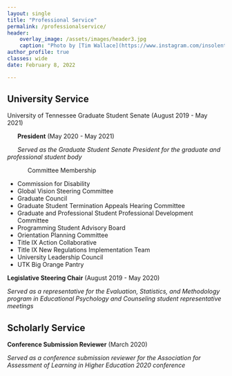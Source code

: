 ```yaml
---
layout: single
title: "Professional Service"
permalink: /professionalservice/
header:
    overlay_image: /assets/images/header3.jpg
    caption: "Photo by [Tim Wallace](https://www.instagram.com/insolentprodigy/)"
author_profile: true
classes: wide
date: February 8, 2022

---
```


## University Service

University of Tennessee Graduate Student Senate (August 2019 - May 2021)

&nbsp;&nbsp;&nbsp;&nbsp;&nbsp;&nbsp;**President** (May 2020 - May 2021)
    
&nbsp;&nbsp;&nbsp;&nbsp;&nbsp;&nbsp;*Served as the Graduate Student Senate President for the graduate and professional student body*
    
&nbsp;&nbsp;&nbsp;&nbsp;&nbsp;&nbsp;&nbsp;&nbsp;&nbsp;&nbsp;&nbsp;&nbsp;Committee Membership
   -	Commission for Disability
   -	Global Vision Steering Committee 
   -	Graduate Council
   -	Graduate Student Termination Appeals Hearing Committee
   -	Graduate and Professional Student Professional Development Committee
   -	Programming Student Advisory Board
   -	Orientation Planning Committee
   -	Title IX Action Collaborative
   -	Title IX New Regulations Implementation Team
   -	University Leadership Council
   -	UTK Big Orange Pantry
    
**Legislative Steering Chair** (August 2019 - May 2020)
    
   *Served as a representative for the Evaluation, Statistics, and Methodology program in Educational Psychology and Counseling student representative meetings*


## Scholarly Service
**Conference Submission Reviewer** (March 2020)

   *Served as a conference submission reviewer for the Association for Assessment of Learning in Higher Education 2020 conference*
